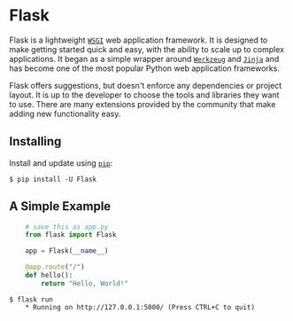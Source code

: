 Flask
=====

Flask is a lightweight [`WSGI`](https://wsgi.readthedocs.io/) web application framework. It is designed
to make getting started quick and easy, with the ability to scale up to
complex applications. It began as a simple wrapper around [`Werkzeug`](https://werkzeug.palletsprojects.com/)
and [`Jinja`](https://jinja.palletsprojects.com/) and has become one of the most popular Python web
application frameworks.

Flask offers suggestions, but doesn't enforce any dependencies or
project layout. It is up to the developer to choose the tools and
libraries they want to use. There are many extensions provided by the
community that make adding new functionality easy.


Installing
----------

Install and update using [`pip`](https://pip.pypa.io/en/stable/getting-started/):
```shell
$ pip install -U Flask
```

A Simple Example
----------------
```python
    # save this as app.py
    from flask import Flask

    app = Flask(__name__)

    @app.route("/")
    def hello():
        return "Hello, World!"
```
```shell
$ flask run
    * Running on http://127.0.0.1:5000/ (Press CTRL+C to quit)
```
